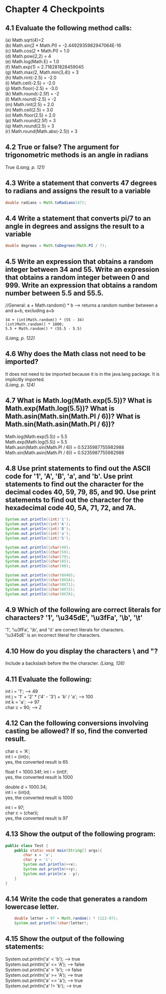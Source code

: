 # Chapter 4 Checkpoints

## 4.1 Evaluate the following method calls:  
(a) Math.sqrt(4)=2  
(b) Math.sin(2 * Math.PI) = -2.4492935982947064E-16    
(c) Math.cos(2 * Math.PI) = 1.0  
(d) Math.pow(2,2) = 4  
(e) Math.log(Math.E) = 1.0  
(f) Math.exp(1) = 2.718281828459045  
(g) Math.max(2, Math.min(3,4)) = 3  
(h) Math.rint(-2.5) = -2.0  
(i) Math.ceil(-2.5) = -2.0  
(j) Math.floor(-2.5) = -3.0  
(k) Math.round(-2.5f) = -2  
(l) Math.round(-2.5) = -2  
(m) Math.rint(2.5) = 2.0  
(n) Math.ceil(2.5) = 3.0  
(o) Math.floor(2.5) = 2.0  
(p) Math.round(2.5f) = 3  
(q) Math.round(2.5) = 3  
(r) Math.round(Math.abs(-2.5)) = 3  


## 4.2 True or false? The argument for trigonometric methods is an angle in radians  
True
*(Liang, p. 121)*


## 4.3 Write a statement that converts 47 degrees to radians and assigns the result to a variable  
```Java
double radians = Math.toRadians(47);
```


## 4.4 Write a statement that converts pi/7 to an angle in degrees and assigns the result to a variable
```Java
double degrees = Math.toDegrees(Math.PI / 7);
```


## 4.5 Write an expression that obtains a random integer between 34 and 55. Write an expression that obtains a random integer between 0 and 999. Write an expression that obtains a random number between 5.5 and 55.5.
//General: a + Math.random() * b --> returns a random number between a and a+b, excluding a+b
```
34 + (int)Math.random() * (55 - 34)  
(int)Math.random() * 1000;  
5.5 + Math.random() * (55.5 - 5.5)
```
*(Liang, p. 122)*

## 4.6 Why does the Math class not need to be imported?  
It does not need to be imported because it is in the java.lang package. It is implicitly imported.  
*(Liang, p. 124)*


## 4.7 What is Math.log(Math.exp(5.5))? What is Math.exp(Math.log(5.5))? What is Math.asin(Math.sin(Math.PI / 6))? What is Math.sin(Math.asin(Math.PI / 6))?  
Math.log(Math.exp(5.5)) = 5.5  
Math.exp(Math.log(5.5)) = 5.5  
Math.asin(Math.sin(Math.PI / 6)) = 0.5235987755982988  
Math.sin(Math.asin(Math.PI / 6)) = 0.5235987755982988  


## 4.8 Use print statements to find out the ASCII code for '1', 'A', 'B', 'a', and 'b'. Use print statements to find out the character for the decimal codes 40, 59, 79, 85, and 90. Use print statements to find out the character for the hexadecimal code 40, 5A, 71, 72, and 7A.  
```Java
System.out.println((int)'1');  
System.out.println((int)'A');
System.out.println((int)'B');
System.out.println((int)'a');
System.out.println((int)'b');

System.out.println((char)40);
System.out.println((char)59);
System.out.println((char)79);
System.out.println((char)85);
System.out.println((char)90);

System.out.println((char)0X40);
System.out.println((char)0X5A);
System.out.println((char)0X71);
System.out.println((char)0X72);
System.out.println((char)0X7A);
```

## 4.9 Which of the following are correct literals for characters? '1', '\u345dE', '\u3fFa', '\b', '\t'  
'1', '\u3fFa', '\b', and '\t' are correct literals for characters.  
'\u345dE' is an incorrect literal for characters. 

## 4.10 How do you display the characters \ and "?
Include a backslash before the the character.
*(Liang, 126)*

## 4.11 Evaluate the following:  
int i = '1';  --> 49  
int j = '1' + '2' * ('4' - '3') + 'b' / 'a';  --> 100  
int k = 'a';  --> 97  
char c = 90;  --> Z  

## 4.12 Can the following conversions involving casting be allowed? If so, find the converted result.  
char c = 'A';  
int i = (int)c;  
yes, the converted result is 65

float f = 1000.34f;
int i = (int)f;  
yes, the converted result is 1000

double d = 1000.34;  
int i = (int)d;  
yes, the converted result is 1000  

int i = 97;  
char c = (char)i;  
yes, the converted result is 97  

## 4.13 Show the output of the following program:
```Java
public class Test {
	public static void main(String[] args){
		char x = 'a';
		char y = 'c';
		System.out.println(++x);
		System.out.println(++y);
		System.out.prinln(x - y);
	}
}
```

## 4.14 Write the code that generates a random lowercase letter.
```Java
	double letter = 97 + Math.random() * (122-97);
	System.out.println((char)letter);
```

## 4.15 Show the output of the following statements:  
System.out.println('a' < 'b'); --> true  
System.out.println('a' <= 'A'); --> false  
System.out.println('a' > 'b'); --> false  
System.out.println('a' >= 'A'); --> true  
System.out.println('a' == 'a'); --> true  
System.out.println('a' != 'b'); --> true  


















